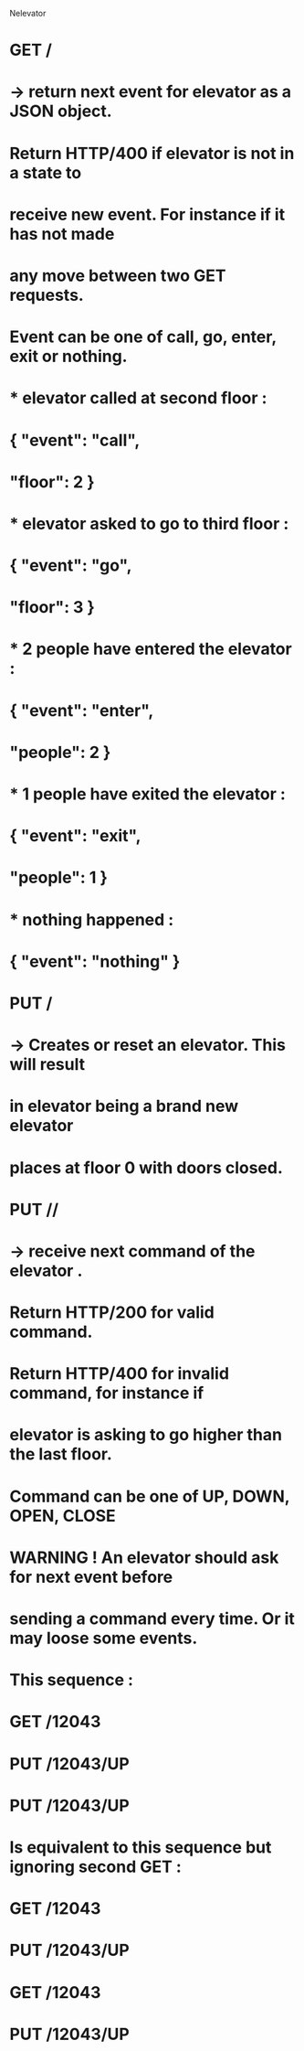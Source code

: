 Nelevator
# GET /<id>
# -> return next event for elevator <id> as a JSON object.
#    Return HTTP/400 if elevator is not in a state to
#    receive new event. For instance if it has not made
#    any move between two GET requests.
#
#    Event can be one of call, go, enter, exit or nothing.
#    * elevator called at second floor :
#    { "event": "call",
#      "floor": 2 }
#
#    * elevator asked to go to third floor :
#    { "event": "go",
#      "floor": 3 }
#
#    * 2 people have entered the elevator :
#    { "event": "enter",
#      "people": 2 }
#
#    * 1 people have exited the elevator :
#    { "event": "exit",
#      "people": 1 }
#
#    * nothing happened :
#    { "event": "nothing" }
#
# PUT /<id>
# -> Creates or reset an elevator. This will result
#    in elevator <id> being a brand new elevator
#    places at floor 0 with doors closed.
#
# PUT /<id>/<command>
# -> receive next command of the elevator <id>.
#    Return HTTP/200 for valid command.
#    Return HTTP/400 for invalid command, for instance if
#    elevator is asking to go higher than the last floor.
#
#    Command can be one of UP, DOWN, OPEN, CLOSE
#
# WARNING ! An elevator should ask for next event before
# sending a command every time. Or it may loose some events.
# This sequence :
# GET /12043
# PUT /12043/UP
# PUT /12043/UP
# Is equivalent to this sequence but ignoring second GET :
# GET /12043
# PUT /12043/UP
# GET /12043
# PUT /12043/UP

